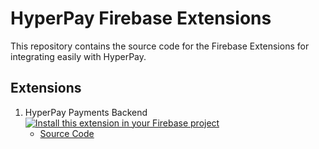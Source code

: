# HyperPay Firebase Extensions

This repository contains the source code for the Firebase Extensions for integrating easily with HyperPay.

## Extensions

1. HyperPay Payments Backend
   [![Install this extension in your Firebase project](https://www.gstatic.com/mobilesdk/210513_mobilesdk/install-extension.png "Install this extension in your Firebase project")][install-link]
   - [Source Code](./hyperpay-firebase-payments/)

[install-link]: https://console.firebase.google.com/project/_/extensions/install?ref=yazeedalkhalaf/hyperpay-firebase-payments
